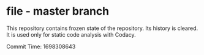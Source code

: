 # file - master branch

This repository contains frozen state of the repository.
Its history is cleared. It is used only for static code
analysis with Codacy.

Commit Time: 1698308643